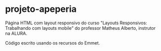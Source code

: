 # projeto-apeperia

Página HTML com layout responsivo do curso "Layouts Responsivos: Trabalhando com layouts mobile" do professor Matheus Alberto, instrutor na ALURA.

Código escrito usando os recursos do Emmet.
